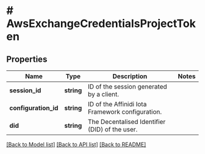 # # AwsExchangeCredentialsProjectToken

## Properties

Name | Type | Description | Notes
------------ | ------------- | ------------- | -------------
**session_id** | **string** | ID of the session generated by a client. |
**configuration_id** | **string** | ID of the Affinidi Iota Framework configuration. |
**did** | **string** | The Decentalised Identifier (DID) of the user. |

[[Back to Model list]](../../README.md#models) [[Back to API list]](../../README.md#endpoints) [[Back to README]](../../README.md)
